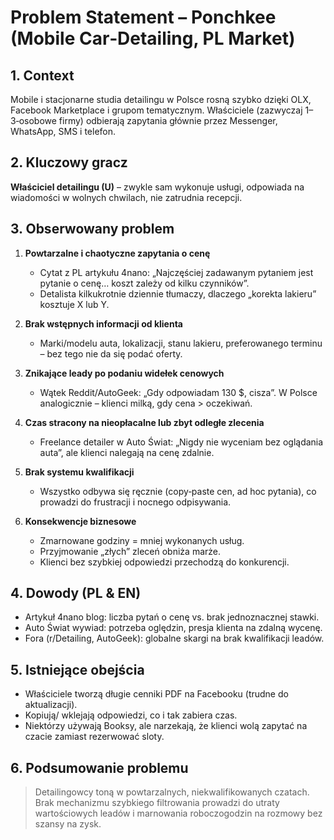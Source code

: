 # Problem Statement – Ponchkee (Mobile Car‑Detailing, PL Market)

## 1. Context

Mobile i stacjonarne studia detailingu w Polsce rosną szybko dzięki OLX, Facebook Marketplace i grupom tematycznym. Właściciele (zazwyczaj 1–3‑osobowe firmy) odbierają zapytania głównie przez Messenger, WhatsApp, SMS i telefon.

## 2. Kluczowy gracz

**Właściciel detailingu (U)** – zwykle sam wykonuje usługi, odpowiada na wiadomości w wolnych chwilach, nie zatrudnia recepcji.

## 3. Obserwowany problem

1. **Powtarzalne i chaotyczne zapytania o cenę**

   * Cytat z PL artykułu 4nano: „Najczęściej zadawanym pytaniem jest pytanie o cenę… koszt zależy od kilku czynników”.
   * Detalista kilkukrotnie dziennie tłumaczy, dlaczego „korekta lakieru” kosztuje X lub Y.
2. **Brak wstępnych informacji od klienta**

   * Marki/modelu auta, lokalizacji, stanu lakieru, preferowanego terminu – bez tego nie da się podać oferty.
3. **Znikające leady po podaniu widełek cenowych**

   * Wątek Reddit/AutoGeek: „Gdy odpowiadam 130 \$, cisza”. W Polsce analogicznie – klienci milką, gdy cena > oczekiwań.
4. **Czas stracony na nieopłacalne lub zbyt odległe zlecenia**

   * Freelance detailer w Auto Świat: „Nigdy nie wyceniam bez oglądania auta”, ale klienci nalegają na cenę zdalnie.
5. **Brak systemu kwalifikacji**

   * Wszystko odbywa się ręcznie (copy‑paste cen, ad hoc pytania), co prowadzi do frustracji i nocnego odpisywania.
6. **Konsekwencje biznesowe**

   * Zmarnowane godziny = mniej wykonanych usług.
   * Przyjmowanie „złych” zleceń obniża marże.
   * Klienci bez szybkiej odpowiedzi przechodzą do konkurencji.

## 4. Dowody (PL & EN)

* Artykuł 4nano blog: liczba pytań o cenę vs. brak jednoznacznej stawki.
* Auto Świat wywiad: potrzeba oględzin, presja klienta na zdalną wycenę.
* Fora (r/Detailing, AutoGeek): globalne skargi na brak kwalifikacji leadów.

## 5. Istniejące obejścia

* Właściciele tworzą długie cenniki PDF na Facebooku (trudne do aktualizacji).
* Kopiują/ wklejają odpowiedzi, co i tak zabiera czas.
* Niektórzy używają Booksy, ale narzekają, że klienci wolą zapytać na czacie zamiast rezerwować sloty.

## 6. Podsumowanie problemu

> Detailingowcy toną w powtarzalnych, niekwalifikowanych czatach. Brak mechanizmu szybkiego filtrowania prowadzi do utraty wartościowych leadów i marnowania roboczogodzin na rozmowy bez szansy na zysk.
